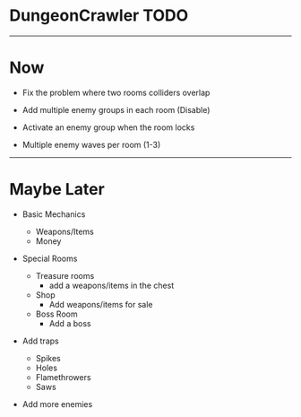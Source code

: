 # DungeonCrawler TODO

---

# Now


- Fix the problem where two rooms colliders overlap


- Add multiple enemy groups in each room (Disable)
- Activate an enemy group when the room locks
- Multiple enemy waves per room (1-3)

___

# Maybe Later

- Basic Mechanics
    - Weapons/Items
    - Money


- Special Rooms
    - Treasure rooms
        - add a weapons/items in the chest
    - Shop
        - Add weapons/items for sale
    - Boss Room
        - Add a boss 


- Add traps
  - Spikes
  - Holes
  - Flamethrowers
  - Saws


- Add more enemies